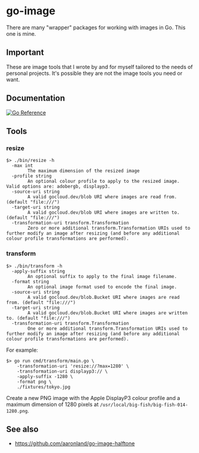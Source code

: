 # go-image

There are many "wrapper" packages for working with images in Go. This one is mine.

## Important

These are image tools that I wrote by and for myself tailored to the needs of personal projects. It's possible they are not the image tools you need or want.

## Documentation

[![Go Reference](https://pkg.go.dev/badge/github.com/aaronland/go-image.svg)](https://pkg.go.dev/github.com/aaronland/go-image)

## Tools

### resize

```
$> ./bin/resize -h
  -max int
    	The maximum dimension of the resized image
  -profile string
    	An optional colour profile to apply to the resized image. Valid options are: adobergb, displayp3.
  -source-uri string
    	A valid gocloud.dev/blob URI where images are read from. (default "file:///")
  -target-uri string
    	A valid gocloud.dev/blob URI where images are written to. (default "file:///")
  -transformation-uri transform.Transformation
    	Zero or more additional transform.Transformation URIs used to further modify an image after resizing (and before any additional colour profile transformations are performed).
```

### transform

```
$> ./bin/transform -h
  -apply-suffix string
    	An optional suffix to apply to the final image filename.
  -format string
    	An optional image format used to encode the final image.
  -source-uri string
    	A valid gocloud.dev/blob.Bucket URI where images are read from. (default "file:///")
  -target-uri string
    	A valid gocloud.dev/blob.Bucket URI where images are written to. (default "file:///")
  -transformation-uri transform.Transformation
    	One or more additional transform.Transformation URIs used to further modify an image after resizing (and before any additional colour profile transformations are performed).
```

For example:

```
$> go run cmd/transform/main.go \
	-transformation-uri 'resize://?max=1280' \
	-transformation-uri displayp3:// \
	-apply-suffix -1280 \
	-format png \
	./fixtures/tokyo.jpg
```

Create a new PNG image with the Apple DisplayP3 colour profile and a maximum dimension of 1280 pixels at `/usr/local/big-fish/big-fish-014-1280.png`.

## See also

* https://github.com/aaronland/go-image-halftone
